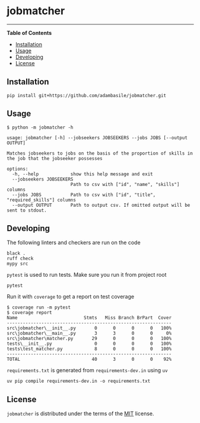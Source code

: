 # jobmatcher

-----

**Table of Contents**

- [Installation](#installation)
- [Usage](#Usage)
- [Developing](#Developing)
- [License](#license)

## Installation

```console
pip install git+https://github.com/adambasile/jobmatcher.git
```

## Usage

```console
$ python -m jobmatcher -h

usage: jobmatcher [-h] --jobseekers JOBSEEKERS --jobs JOBS [--output OUTPUT]

Matches jobseekers to jobs on the basis of the proportion of skills in the job that the jobseeker possesses

options:
  -h, --help            show this help message and exit
  --jobseekers JOBSEEKERS
                        Path to csv with ["id", "name", "skills"] columns
  --jobs JOBS           Path to csv with ["id", "title", "required_skills"] columns
  --output OUTPUT       Path to output csv. If omitted output will be sent to stdout.

```

## Developing

The following linters and checkers are run on the code

```console
black .
ruff check
mypy src
```

`pytest` is used to run tests. Make sure you run it from project root

```console
pytest
```

Run it with `coverage` to get a report on test coverage

```console
$ coverage run -m pytest
$ coverage report
Name                         Stmts   Miss Branch BrPart  Cover
--------------------------------------------------------------
src\jobmatcher\__init__.py       0      0      0      0   100%
src\jobmatcher\__main__.py       3      3      0      0     0%
src\jobmatcher\matcher.py       29      0      0      0   100%
tests\__init__.py                0      0      0      0   100%
tests\test_matcher.py            8      0      0      0   100%
--------------------------------------------------------------
TOTAL                           40      3      0      0    92%
```

`requirements.txt` is generated from `requirements-dev.in` using `uv`

```console
uv pip compile requirements-dev.in -o requirements.txt
```

## License

`jobmatcher` is distributed under the terms of the [MIT](https://spdx.org/licenses/MIT.html) license.
